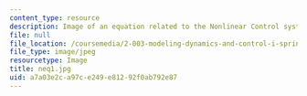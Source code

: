 ```yaml
---
content_type: resource
description: Image of an equation related to the Nonlinear Control system.
file: null
file_location: /coursemedia/2-003-modeling-dynamics-and-control-i-spring-2005/a7a03e2ca97ce249e81292f0ab792e87_neq1.jpg
file_type: image/jpeg
resourcetype: Image
title: neq1.jpg
uid: a7a03e2c-a97c-e249-e812-92f0ab792e87
---
```

